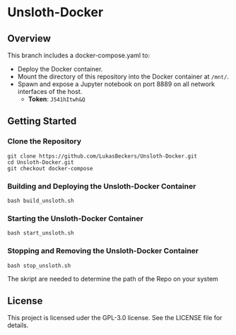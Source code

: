 # Unsloth-Docker

## Overview

This branch includes a docker-compose.yaml to:
- Deploy the Docker container.
- Mount the directory of this repository into the Docker container at `/mnt/`.
- Spawn and expose a Jupyter notebook on port 8889 on all network interfaces of the host.
	- **Token**: `J541hItwh&Q`

## Getting Started
### Clone the Repository
```
git clone https://github.com/LukasBeckers/Unsloth-Docker.git
cd Unsloth-Docker.git
git checkout docker-compose
```
### Building and Deploying the Unsloth-Docker Container
```
bash build_unsloth.sh
```

### Starting the Unsloth-Docker Container
```
bash start_unsloth.sh
```

### Stopping and Removing the Unsloth-Docker Container
```
bash stop_unsloth.sh
```

The skript are needed to determine the path of the Repo on your system

## License
This project is licensed uder the GPL-3.0 license. See the LICENSE file for details.
